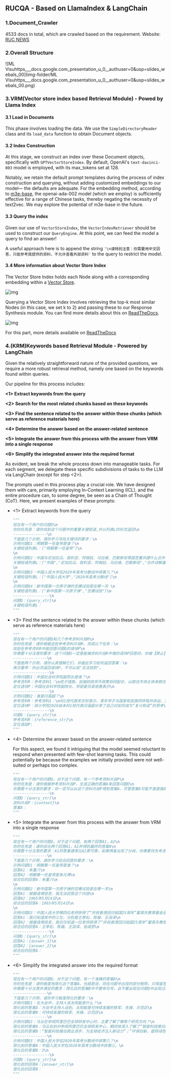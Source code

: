 ## RUCQA - Based on LlamaIndex & LangChain 

### 1.Document_Crawler

4533 docs in total, which are crawled based on the requirement. Website: [RUC NEWS](https://news.ruc.edu.cn/)

### 2.Overall Structure

![ML Visuhttps___docs.google.com_presentation_u_0__authuser=0&usp=slides_webals_00](img-folder/ML Visuhttps___docs.google.com_presentation_u_0__authuser=0&usp=slides_webals_00.png)

### 3.VRM(Vector store index based Retrieval Module) - Powed by Llama Index

#### 3.1 Load in Documents

This phase involves loading the data. We use the `SimpleDirectoryReader` class and its `load_data` function to obtain Document objects.

#### 3.2 Index Construction

At this stage, we construct an index over these Document objects, specifically with `GPTVectorStoreIndex`. By default, OpenAI's `text-davinci-003` model is employed, with its max_tokens set at 128.

Notably, we retain the default prompt templates during the process of index construction and querying, without adding customized embeddings to our model— the defaults are adequate. For the embedding method, according to [m3e-base](https://huggingface.co/moka-ai/m3e-base), the openai-ada-002 model (which we employ) is sufficiently effective for a range of Chinese tasks, thereby negating the necessity of text2vec. We may explore the potential of m3e-base in the future.

#### 3.3 Query the index

Given our use of `VectorStoreIndex`, the `VectorIndexRetriever` should be used to construct our `QueryEngine`. At this point, we can feed the model a query to find an answer!

A useful approach here is to append the string `'\n请特别注意：你需要用中文回答，只能参考我提供的资料，不允许查看外部资料'` to the query to restrict the model.

#### 3.4 More information about Vector Store Index

The Vector Store Index holds each Node along with a corresponding embedding within a [Vector Store](https://gpt-index.readthedocs.io/en/latest/how_to/integrations/vector_stores.html#vector-store-index).

![img](https://gpt-index.readthedocs.io/en/latest/_images/vector_store.png)

Querying a Vector Store Index involves retrieving the top-k most similar Nodes (in this case, we set k to 2) and passing these to our Response Synthesis module. You can find more details about this on [ReadTheDocs](https://gpt-index.readthedocs.io/en/latest/).

![img](https://gpt-index.readthedocs.io/en/latest/_images/vector_store_query.png)

For this part, more details available on [ReadTheDocs](https://gpt-index.readthedocs.io/en/latest/)

### 4.(KRM)Keywords based Retrieval Module - Powered by LangChain 

Given the relatively straightforward nature of the provided questions, we require a more robust retrieval method, namely one based on the keywords found within queries.

Our pipeline for this process includes:

**<1> Extract keywords from the query**

**<2> Search for the most related chunks based on these keywords**

**<3> Find the sentence related to the answer within these chunks (which serve as reference materials here)**

**<4> Determine the answer based on the answer-related sentence**

**<5> Integrate the answer from this process with the answer from VRM into a single response**

**<6> Simplify the integrated answer into the required format**

As evident, we break the whole process down into manageable tasks. For each segment, we delegate these specific subdivisions of tasks to the LLM via LangChain (except for step <2>).

The prompts used in this process play a crucial role. We have designed them with care, primarily employing In-Context Learning (ICL), and the entire procedure can, to some degree, be seen as a Chain of Thought (CoT). Here, we present examples of these prompts:

- <1> Extract keywords from the query

  ```python
  """
  现在有一个用户的问题Q\n
  你的任务是：请你找到这个问题中的重要关键短语,并以列表L的形式返回\n
  ---------------\n
  下面是几个示例，请你学习寻找关键词的要求：\n
  示例问题Q1：明朝第一任皇帝是谁？\n
  关键短语列表L：["明朝第一任皇帝"]\n
  \n
  示例问题Q2：中国与尼加拉瓜、叙利亚、阿根廷、马拉维、巴勒斯坦等国签署共建什么合作谅解备忘录\n
  关键短语列表L：["中国","尼加拉瓜、叙利亚、阿根廷、马拉维、巴勒斯坦","合作谅解备忘录"]\n
  \n
  示例问题Q3：中国人民大学在2020年高考分数线中排第几？\n
  关键短语列表L：["中国人民大学","2020年高考分数线"]\n
  \n
  示例问题Q4：新中国第一次原子弹的空爆试验是在哪一天 \n
  关键短语列表L：["新中国第一次原子弹","空爆试验"]\n
  ----------------\n
  问题Q：{query_str}\n
  关键短语列表L：
  """
  ```

- <3> Find the sentence related to the answer within these chunks (which serve as reference materials here)

  ```python
  """
  现在有一个用户的问题Q和几个参考资料片段R\n
  你的任务是：请你根据这些参考资料片段R，完成以下任务：\n
  找到在参考资料R中能回答问题Q的语块P\n
  你需要十分注意的要求：这个问题Q一定是能被资料片段R中俄的语块P回答的，你被【禁止】无法找到能够回答问题Q的语块P，你必须找到语块P，请一步一步地认真思考。\n
  ---------------\n
  下面是两个示例，请你认真理解它们，并据此学习如何返回答案：\n
  再次重申：你必须返回语块P，不可以说"无法找到"。
  ----------------\n
  示例问题Q1：中国社会科学院副院长是谁？\n
  参考资料R：参考资料1：\n揽子措施，加强财政货币政策协同配合，以稳住市场主体来稳住经济大盘，促进稳增长、保就业。近期，中央围绕稳定稳住经济大盘做出一系列部署。“无论是稳增长，还是保就业，我们都有多种政策选择。总的来说，我国宏观政策工具箱的储备是相对充裕的，要确保把政策配置和政策操作发力点放在稳住市场主体上。”中国社会科学院副院长、党组成员、学部委员高培勇表示。统计显示，截至4月底，我国实有市场主体1.58亿户，为稳住宏观经济基本盘提供了强有力的微观基础。“市场主体是国民经济的根基之所在，经济发展的动力就在于市场主体。稳住经济大盘的实质就是稳住市场主体，把市场主体经济\n
  定位语块P：中国社会科学院副院长、学部委员高培勇表示\n
  ----------------\n
  示例问题Q2：谁是闫涵超？\n
  参考资料R：参考资料1：\n科1班代表宋文轩表示，青年学子与国家和民族同呼吸共命运，立足新时代新征程，要做毛泽东同志所说的“革命的先锋队”“脚踏实地、富于实际精神的先锋分子”，担当起“复兴栋梁、强国先锋”的重任。统计学院2020级本科1班代表闫涵超分享了自己对如何成为“复兴栋梁”的思考，他认为青年学生应当关注时代现实，关注时代需求，积极参与创新与社会实践活动，在深刻的社会实践中以“数据”视角和思维发挥自身价值，立志民族复兴\n为一名人大教职工，不仅要在日常教学科研中提高站位、扩大格局，更要在特殊时期冲锋向前、凝心聚力，为打赢疫情防控攻坚战贡献力量，践行“党办的大学让党放心，人民的大学不负人民”\n参考资料2：\n表闫涵超分享了自己对如何成为“复兴栋梁”的思考，他认为青年学生应当关注时代现实，关注时代需求，积极参与创新与社会实践活动，在深刻的社会实践中以“数据”视角和思维发挥自身价\n
  定位语块P：统计学院2020级本科1班代表闫涵超分享了自己对如何成为“复兴栋梁”的思考\n
  ----------------\n
  问题Q：{query_str}\n
  参考资料R：{reference_str}\n
  定位语段P:
  """
  ```

- <4> Determine the answer based on the answer-related sentence

  For this aspect, we found it intriguing that the model seemed reluctant to respond when presented with few-shot learning tasks. This could potentially be because the examples we initially provided were not well-suited or perhaps too complex.

  ```python
  """
  现在有一个用户的问题Q，对于这个问题，有一个参考资料片段P\n
  你的任务是：请你根据参考资料片段P，生成正确的答案A来回答问题Q\n
  你需要十分注意的要求：你一定可以从这个资料片段P得到答案A，尽管答案A可能不是直接就能得到，因此你需要一步一步地思考。你被【禁止】无法得到能够回答问题Q的答案A\n
  ----------------\n
  问题Q：{query_str}\n
  资料片段P：{context}\n
  答案A：
  """
  ```

- <5> Integrate the answer from this process with the answer from VRM into a single response

  ```python
  """
  现在有一个用户的问题Q，对于这个问题，有两个回答A1，A2\n
  你的任务是：请你综合两个回答A1，A2并得到最终的答案A\n
  你需要十分注意的要求：A1的答案通常比A2更可靠，如果两者出现了分歧，你需要优先考虑A1；如果A1没有回答出有价值的回答，你需要参考A2;如果A1，A2给出了没有分歧的回答，你需要综合两者的回答给出答案\n
  ---------------\n
  下面是几个示例，请你学习综合回答的要求：\n
  示例问题Q1：明朝第一任皇帝是谁？\n
  回答A1：朱重八\n
  回答A2：明朝第一任皇帝是朱元璋\n
  综合后的回答A：朱重八\n
  \n
  示例问题Q2：新中国第一次原子弹的空爆试验是在哪一天\n
  回答A1：根据语境信息，我无法回答这个内容\n
  回答A2：1965年5月14日\n
  综合后的回答A：1965年5月14日\n
  \n
  示例问题Q3：中国人民大学哪四位老师获得了“庆祝香港回归祖国25周年”霍英东教育基金会第18届高等院校青年科学奖和教育教学奖？\n
  回答A1：我只知道其中的三位，分别是王孝松、陈璇、王润泽\n
  回答A2：根据语境信息，我仅仅知道一位老师获得了“庆祝香港回归祖国25周年”霍英东教育基金会第18届高等院校教育教学奖，那就是张成思\n
  综合后的回答A：王孝松、陈璇、王润泽、张成思\n
  ----------------\n
  问题Q：{query_str}\n
  回答A1：{answer_1}\n
  回答A2：{answer_2}\n
  综合后的回答A：
  """
  ```

- <6> Simplify the integrated answer into the required format

  ```python
  """
  现在有一个用户的问题Q，对于这个问题，有一个准确的答案A\n
  你的任务是：请你极度地简化这个答案A，也就是说，将在问题中出现的部分剔除，只保留答案部分\n
  你需要十分注意并满足的要求：简化后的答案B中不要有句号，且不要出现在问题Q中出现过的内容，但不能丢失其余的关键信息,且如果是数字类型，直接返回阿拉伯数字\n
  ---------------\n
  下面是几个示例，请你学习极度简化的要求：\n
  示例问题Q1：在大会中，主持人说太阳能是什么？\n
  简化前的答案A：大会中主持人谈到，太阳能是可持续发展的铁军、先锋、示范区\n
  简化后的答案B：可持续发展的铁军、先锋、示范区\n
  ---------------\n
  示例问题Q2：马云在参观阿里巴巴全球研发中心时，主要了解了哪两个研究方向？\n
  简化前的答案A：马云在杭州参观阿里巴巴全球研发中心，期间他深入了解了“智能科技推动商业进步，为全球经济注入新动力”和“环保创新，倡导绿色可持续发展”的两大研究方向。\n
  简化后的答案B：“智能科技推动商业进步，为全球经济注入新动力”；“环保创新，倡导绿色可持续发展”\n
  ---------------\n
  示例问题Q3：中国人民大学在2020年高考分数线中排第几？\n
  简化前的答案A：中国人民大学在2020年高考分数线中排第三。\n
  简化后的答案B：3\n
  ----------------\n
  问题Q：{query_str}\n
  简化前的回答A：{answer_str}\n
  简化后的回答B：
  """
  ```

  

